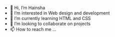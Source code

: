 - 👋 Hi, I’m Hainsha
- 👀 I’m interested in Web design and development
- 🌱 I’m currently learning HTML and CSS
- 💞️ I’m looking to collaborate on projects
- 📫 How to reach me ...

<!---
abubakaraishat3/abubakaraishat3 is a ✨ special ✨ repository because its `README.md` (this file) appears on your GitHub profile.
You can click the Preview link to take a look at your changes.
--->
